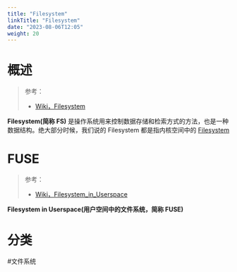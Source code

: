 ```yaml
---
title: "Filesystem"
linkTitle: "Filesystem"
date: "2023-08-06T12:05"
weight: 20
---
```


# 概述

> 参考：
> 
> - [Wiki，Filesystem](https://en.wikipedia.org/wiki/File_system)

**Filesystem(简称 FS)** 是操作系统用来控制数据存储和检索方式的方法，也是一种数据结构。绝大部分时候，我们说的 Filesystem 都是指内核空间中的 [Filesystem](docs/1.操作系统/2.Kernel/6.File%20System%20管理/6.File%20System%20管理.md)
# FUSE

> 参考：
> - [Wiki，Filesystem_in_Userspace](https://en.wikipedia.org/wiki/Filesystem_in_Userspace)

**Filesystem in Userspace(用户空间中的文件系统，简称 FUSE)**
# 分类

#文件系统
